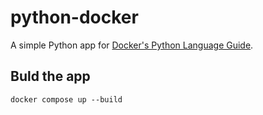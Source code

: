 # python-docker

A simple Python app for [Docker's Python Language Guide](https://docs.docker.com/language/python).

## Buld the app
```
docker compose up --build
```